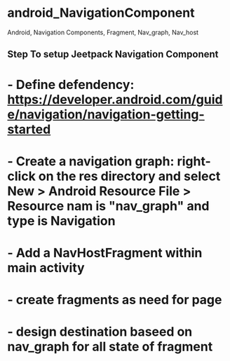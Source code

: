 # android_NavigationComponent
Android, Navigation Components, Fragment, Nav_graph, Nav_host

## Step To setup Jeetpack Navigation Component
# - Define defendency: https://developer.android.com/guide/navigation/navigation-getting-started
# - Create a navigation graph: right-click on the res directory and select New > Android Resource File > Resource nam is "nav_graph" and type is Navigation
# - Add a NavHostFragment within main activity
# - create fragments as need for page
# - design destination baseed on nav_graph for all state of fragment

